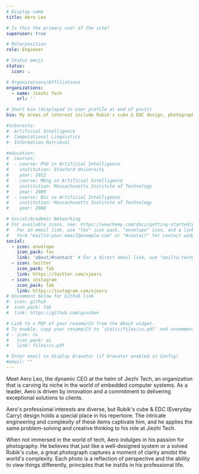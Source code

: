 ```yaml
---
# Display name
title: Aero Leo

# Is this the primary user of the site?
superuser: true

# Role/position
role: Engineer

# Status emoji
status:
  icon: ☕️

# Organizations/Affiliations
organizations:
  - name: Jiezhi Tech
    url: ''

# Short bio (displayed in user profile at end of posts)
bio: My areas of interest include Rubik's cube & EDC design, photographing and embedded computer systems.

#interests:
#- Artificial Intelligence
#- Computational Linguistics
#- Information Retrieval

#education:
#  courses:
#  - course: PhD in Artificial Intelligence
#    institution: Stanford University
#    year: 2012
#  - course: MEng in Artificial Intelligence
#    institution: Massachusetts Institute of Technology
#    year: 2009
#  - course: BSc in Artificial Intelligence
#    institution: Massachusetts Institute of Technology
#    year: 2008

# Social/Academic Networking
# For available icons, see: https://wowchemy.com/docs/getting-started/page-builder/#icons
#   For an email link, use "fas" icon pack, "envelope" icon, and a link in the
#   form "mailto:your-email@example.com" or "#contact" for contact widget.
social:
  - icon: envelope
    icon_pack: fas
    link: 'about/#contact' # For a direct email link, use "mailto:test@example.org".
  - icon: twitter
    icon_pack: fab
    link: https://twitter.com/xjears
  - icon: instagram
    icon_pack: fab
    link: https://instagram.com/xjears
# Uncomment below for Github link
#- icon: github
#  icon_pack: fab
#  link: https://github.com/gcushen

# Link to a PDF of your resume/CV from the About widget.
# To enable, copy your resume/CV to `static/files/cv.pdf` and uncomment the lines below.
# - icon: cv
#   icon_pack: ai
#   link: files/cv.pdf

# Enter email to display Gravatar (if Gravatar enabled in Config)
#email: ""
---
```


Meet Aero Leo, the dynamic CEO at the helm of Jiezhi Tech, an organization that is carving its niche in the world of embedded computer systems. As a leader, Aero is driven by innovation and a commitment to delivering exceptional solutions to clients.

Aero's professional interests are diverse, but Rubik's cube & EDC (Everyday Carry) design holds a special place in his repertoire. The intricate engineering and complexity of these items captivate him, and he applies the same problem-solving and creative thinking to his role at Jiezhi Tech.

When not immersed in the world of tech, Aero indulges in his passion for photography. He believes that just like a well-designed system or a solved Rubik's cube, a great photograph captures a moment of clarity amidst the world's complexity. Each photo is a reflection of perspective and the ability to view things differently, principles that he instills in his professional life.
